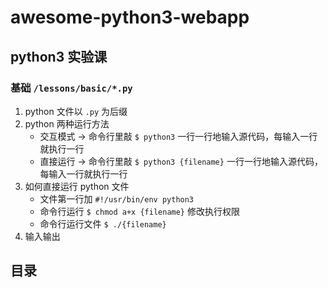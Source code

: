 # awesome-python3-webapp

## python3 实验课

### 基础 `/lessons/basic/*.py`

1. python 文件以 `.py` 为后缀
2. python 两种运行方法
    - 交互模式 -> 命令行里敲 `$ python3` 一行一行地输入源代码，每输入一行就执行一行
    - 直接运行 -> 命令行里敲 `$ python3 {filename}` 一行一行地输入源代码，每输入一行就执行一行
3. 如何直接运行 python 文件
    - 文件第一行加 `#!/usr/bin/env python3`
    - 命令行运行 `$ chmod a+x {filename}` 修改执行权限
    - 命令行运行文件 `$ ./{filename}`
4. 输入输出


## 目录
